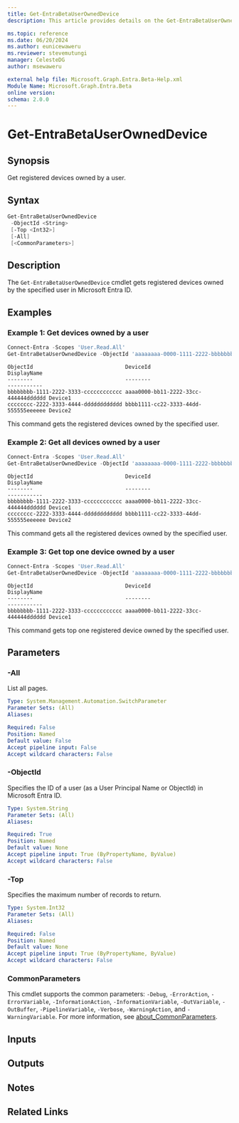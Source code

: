 ```yaml
---
title: Get-EntraBetaUserOwnedDevice
description: This article provides details on the Get-EntraBetaUserOwnedDevice command.

ms.topic: reference
ms.date: 06/20/2024
ms.author: eunicewaweru
ms.reviewer: stevemutungi
manager: CelesteDG
author: msewaweru

external help file: Microsoft.Graph.Entra.Beta-Help.xml
Module Name: Microsoft.Graph.Entra.Beta
online version:
schema: 2.0.0
---
```


# Get-EntraBetaUserOwnedDevice

## Synopsis

Get registered devices owned by a user.

## Syntax

```powershell
Get-EntraBetaUserOwnedDevice 
 -ObjectId <String> 
 [-Top <Int32>] 
 [-All] 
 [<CommonParameters>]
```

## Description

The `Get-EntraBetaUserOwnedDevice` cmdlet gets registered devices owned by the specified user in Microsoft Entra ID.

## Examples

### Example 1: Get devices owned by a user

```powershell
Connect-Entra -Scopes 'User.Read.All'
Get-EntraBetaUserOwnedDevice -ObjectId 'aaaaaaaa-0000-1111-2222-bbbbbbbbbbbb'
```

```Output
ObjectId                             DeviceId                             DisplayName
--------                             --------                             -----------
bbbbbbbb-1111-2222-3333-cccccccccccc aaaa0000-bb11-2222-33cc-444444dddddd Device1
cccccccc-2222-3333-4444-dddddddddddd bbbb1111-cc22-3333-44dd-555555eeeeee Device2
```

This command gets the registered devices owned by the specified user.

### Example 2: Get all devices owned by a user

```powershell
Connect-Entra -Scopes 'User.Read.All'
Get-EntraBetaUserOwnedDevice -ObjectId 'aaaaaaaa-0000-1111-2222-bbbbbbbbbbbb' -All
```

```Output
ObjectId                             DeviceId                             DisplayName
--------                             --------                             -----------
bbbbbbbb-1111-2222-3333-cccccccccccc aaaa0000-bb11-2222-33cc-444444dddddd Device1
cccccccc-2222-3333-4444-dddddddddddd bbbb1111-cc22-3333-44dd-555555eeeeee Device2
```

This command gets all the registered devices owned by the specified user.

### Example 3: Get top one device owned by a user

```powershell
Connect-Entra -Scopes 'User.Read.All'
Get-EntraBetaUserOwnedDevice -ObjectId 'aaaaaaaa-0000-1111-2222-bbbbbbbbbbbb' -Top 1
```

```Output
ObjectId                             DeviceId                             DisplayName
--------                             --------                             -----------
bbbbbbbb-1111-2222-3333-cccccccccccc aaaa0000-bb11-2222-33cc-444444dddddd Device1
```

This command gets top one registered device owned by the specified user.

## Parameters

### -All

List all pages.

```yaml
Type: System.Management.Automation.SwitchParameter
Parameter Sets: (All)
Aliases:

Required: False
Position: Named
Default value: False
Accept pipeline input: False
Accept wildcard characters: False
```

### -ObjectId

Specifies the ID of a user (as a User Principal Name or ObjectId) in Microsoft Entra ID.

```yaml
Type: System.String
Parameter Sets: (All)
Aliases:

Required: True
Position: Named
Default value: None
Accept pipeline input: True (ByPropertyName, ByValue)
Accept wildcard characters: False
```

### -Top

Specifies the maximum number of records to return.

```yaml
Type: System.Int32
Parameter Sets: (All)
Aliases:

Required: False
Position: Named
Default value: None
Accept pipeline input: True (ByPropertyName, ByValue)
Accept wildcard characters: False
```

### CommonParameters

This cmdlet supports the common parameters: `-Debug`, `-ErrorAction`, `-ErrorVariable`, `-InformationAction`, `-InformationVariable`, `-OutVariable`, `-OutBuffer`, `-PipelineVariable`, `-Verbose`, `-WarningAction`, and `-WarningVariable`. For more information, see [about_CommonParameters](https://go.microsoft.com/fwlink/?LinkID=113216).

## Inputs

## Outputs

## Notes

## Related Links
